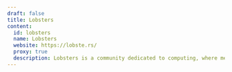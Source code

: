 ```yaml
---
draft: false
title: Lobsters
content:
  id: lobsters
  name: Lobsters
  website: https://lobste.rs/
  proxy: true
  description: Lobsters is a community dedicated to computing, where members gather to share links and engage in discussions.
---
```

